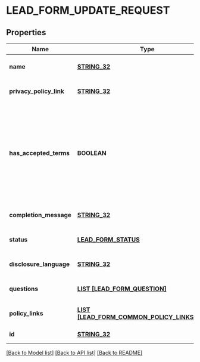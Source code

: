 # LEAD_FORM_UPDATE_REQUEST

## Properties
Name | Type | Description | Notes
------------ | ------------- | ------------- | -------------
**name** | [**STRING_32**](STRING_32.md) | Internal name of the lead form. | [optional] [default to null]
**privacy_policy_link** | [**STRING_32**](STRING_32.md) | A link to the advertiser&#39;s privacy policy. This will be included in the lead form&#39;s disclosure language. | [optional] [default to null]
**has_accepted_terms** | **BOOLEAN** | Whether the advertiser has accepted Pinterest&#39;s terms of service for creating a lead ad.  By sending us TRUE for this parameter, you agree that (i) you will use any personal information received in compliance with the privacy policy you share with Pinterest, and (ii) you will comply with Pinterest&#39;s &lt;a href&#x3D;\&quot;https://policy.pinterest.com/en/lead-ad-terms\&quot;&gt;Lead Ad Terms&lt;/a&gt;. As a reminder, all advertising on Pinterest is subject to the &lt;a href&#x3D;\&quot;https://business.pinterest.com/en/pinterest-advertising-services-agreement/\&quot;&gt;Pinterest Advertising Services Agreement&lt;/a&gt; or an equivalent agreement as set forth on an IO | [optional] [default to null]
**completion_message** | [**STRING_32**](STRING_32.md) | A message for people who complete the form to let them know what happens next. | [optional] [default to null]
**status** | [**LEAD_FORM_STATUS**](LeadFormStatus.md) |  | [optional] [default to null]
**disclosure_language** | [**STRING_32**](STRING_32.md) | Additional disclosure language to be included in the lead form. | [optional] [default to null]
**questions** | [**LIST [LEAD_FORM_QUESTION]**](LeadFormQuestion.md) | List of questions to be displayed on the lead form. | [optional] [default to null]
**policy_links** | [**LIST [LEAD_FORM_COMMON_POLICY_LINKS_INNER]**](LeadFormCommon_policy_links_inner.md) | List of additional policy links to be displayed on the lead form. | [optional] [default to null]
**id** | [**STRING_32**](STRING_32.md) | The ID of this lead form to be updated | [default to null]

[[Back to Model list]](../README.md#documentation-for-models) [[Back to API list]](../README.md#documentation-for-api-endpoints) [[Back to README]](../README.md)


